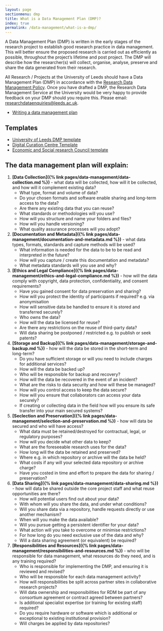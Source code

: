 ```yaml
---
layout: page
sectionmenu: dmp
title: What is a Data Management Plan (DMP)?
index: true
permalink: /data-management/what-is-a-dmp/
---
```


A Data Management Plan (DMP) is written in the early stages of the research project to establish good research practice in data management.  This will better ensure the proposed research is carried out as efficiently as possible, throughout the project’s lifetime and post project. The DMP will describe how the researcher(s) will collect, organise, analyse, preserve and share the data generated from their research.

All Research / Projects at the University of Leeds should have a Data Management Plan (DMP) in accordance with the [Research Data Management Policy](https://library.leeds.ac.uk/info/14062/research_data_management/68/research_data_management_policy). Once you have drafted a DMP, the Research Data Management Service at the University would be very happy to provide feedback on your DMP should you require this. Please email: [researchdataenquiries@leeds.ac.uk](mailto:researchdataenquiries@leeds.ac.uk). 

* [Writing a data management plan](https://library.leeds.ac.uk/info/14062/research_data_management/62/data_management_planning)

## Templates

* [University of Leeds DMP template](https://library.leeds.ac.uk/downloads/download/80/university_of_leeds_data_management_plan_template)
* [Digital Curation Centre Template](https://dmponline.dcc.ac.uk/template_export/1638514350.pdf)
* [Economic and Social research Council template](https://dmponline.dcc.ac.uk/template_export/1587551885.pdf)

## The data management plan will explain: 

1. **[Data Collection]({% link pages/data-management/data-collection.md %})** - what data will be collected, how will it be collected, and how will it complement existing data?
   * What type, format and volume of data?
   * Do your chosen formats and software enable sharing and long-term access to the data?
   * Are there any existing data that you can reuse?
   * What standards or methodologies will you use?
   * How will you structure and name your folders and files?
   * How will you handle versioning?
   * What quality assurance processes will you adopt?
2. **[Documentation and Metadata]({% link pages/data-management/documentation-and-metadata.md %})** - what data types, formats, standards and capture methods will be used?
   * What information is needed for the data to be to be read and interpreted in the future?
   * How will you capture / create this documentation and metadata?
   * What metadata standards will you use and why?
3. **[Ethics and Legal Compliance]({% link pages/data-management/ethics-and-legal-compliance.md %})** - how will the data comply with copyright, data protection, confidentiality, and consent requirements?
   * Have you gained consent for data preservation and sharing?
   * How will you protect the identity of participants if required? e.g. via anonymisation
   * How will sensitive data be handled to ensure it is stored and transferred securely?
   * Who owns the data?
   * How will the data be licensed for reuse?
   * Are there any restrictions on the reuse of third-party data?
   * Will data sharing be postponed / restricted e.g. to publish or seek patents?
4. **[Storage and Backup]({% link pages/data-management/storage-and-backup.md %})** - how will the data be stored in the short-term and long-term?
   * Do you have sufficient storage or will you need to include charges for additional services?
   * How will the data be backed up?
   * Who will be responsible for backup and recovery?
   * How will the data be recovered in the event of an incident?
   * What are the risks to data security and how will these be managed?
   * How will you control access to keep the data secure?
   * How will you ensure that collaborators can access your data securely?
   * If creating or collecting data in the field how will you ensure its safe transfer into your main secured systems?
5. **[Seclection and Preservation]({% link pages/data-management/selection-and-preservation.md %})** - how will data be secured and who will have access?
   * What data must be retained/destroyed for contractual, legal, or regulatory purposes?
   * How will you decide what other data to keep?
   * What are the foreseeable research uses for the data?
   * How long will the data be retained and preserved?
   * Where e.g. in which repository or archive will the data be held?
   * What costs if any will your selected data repository or archive charge?
   * Have you costed in time and effort to prepare the data for sharing / preservation?
6. **[Data Sharing]({% link pages/data-management/data-sharing.md %})** - how will data be shared outside the core project staff and what reuse opportunities are there?
   * How will potential users find out about your data?
   * With whom will you share the data, and under what conditions?
   * Will you share data via a repository, handle requests directly or use another mechanism?
   * When will you make the data available?
   * Will you pursue getting a persistent identifier for your data?
   * What action will you take to overcome or minimise restrictions?
   * For how long do you need exclusive use of the data and why?
   * Will a data sharing agreement (or equivalent) be required?
7. **[Responsibilities and Resources]({% link pages/data-management/responsibilities-and-resources.md %})** - who will be responsible for data management, what resources do they need, and is any training required?
   * Who is responsible for implementing the DMP, and ensuring it is reviewed and revised?
   * Who will be responsible for each data management activity?
   * How will responsibilities be split across partner sites in collaborative research projects?
   * Will data ownership and responsibilities for RDM be part of any consortium agreement or contract agreed between partners?
   * Is additional specialist expertise (or training for existing staff) required?
   * Do you require hardware or software which is additional or exceptional to existing institutional provision?
   * Will charges be applied by data repositories?